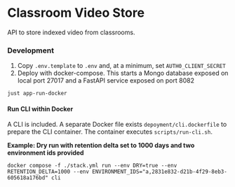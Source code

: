 # Classroom Video Store

API to store indexed video from classrooms.

### Development

1) Copy `.env.template` to `.env` and, at a minimum, set `AUTH0_CLIENT_SECRET`
2) Deploy with docker-compose. This starts a Mongo database exposed on local port 27017 and a FastAPI service exposed on port 8082
```
just app-run-docker
```

#### Run CLI within Docker

A CLI is included. A separate Docker file exists `depoyment/cli.dockerfile` to prepare the CLI container. The container executes `scripts/run-cli.sh`.

**Example: Dry run with retention delta set to 1000 days and two environment ids provided**
```
docker compose -f ./stack.yml run --env DRY=true --env RETENTION_DELTA=1000 --env ENVIRONMENT_IDS="a,2831e832-d21b-4f29-8eb3-605618a176bd" cli
```

